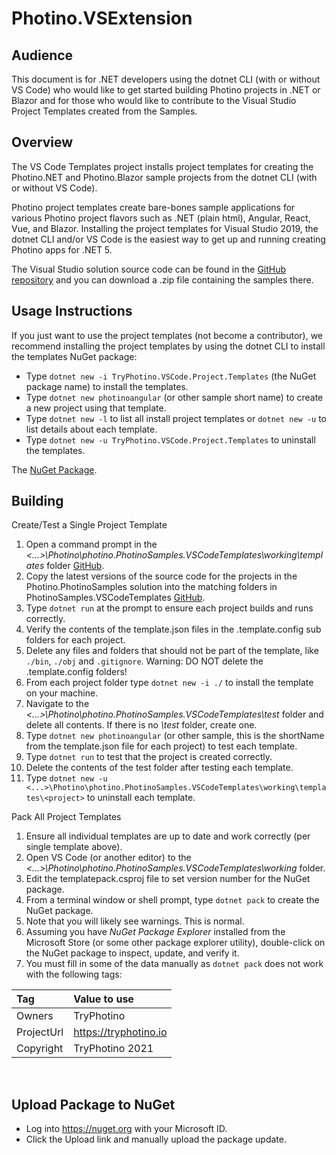 # Photino.VSExtension

## Audience
This document is for .NET developers using the dotnet CLI (with or without VS Code) who would like to get started building Photino projects in .NET or Blazor and for those who would like to contribute to the Visual Studio Project Templates created from the Samples.

## Overview
The VS Code Templates project installs project templates for creating the Photino.NET and Photino.Blazor sample projects from the dotnet CLI (with or without VS Code).

Photino project templates create bare-bones sample applications for various Photino project flavors such as .NET (plain html), Angular, React, Vue, and Blazor. Installing the project templates for Visual Studio 2019, the dotnet CLI and/or VS Code is the easiest way to get up and running creating Photino apps for .NET 5.

The Visual Studio solution source code can be found in the [GitHub repository]( https://github.com/tryphotino/PhotinoSamples.VSCodeTemplates ) and you can download a .zip file containing the samples there.

## Usage Instructions 
If you just want to use the project templates (not become a contributor), we recommend installing the project templates by using the dotnet CLI to install the templates NuGet package:
* Type `dotnet new -i TryPhotino.VSCode.Project.Templates` (the NuGet package name) to install the templates.
* Type `dotnet new photinoangular` (or other sample short name) to create a new project using that template.
* Type `dotnet new -l` to list all install project templates or `dotnet new -u` to list details about each template.
* Type `dotnet new -u TryPhotino.VSCode.Project.Templates` to uninstall the templates.

 The [NuGet Package]( https://www.nuget.org/packages/TryPhotino.VSCode.Project.Templates/ ).

## Building
Create/Test a Single Project Template
1.	Open a command prompt in the *<...>\Photino\photino.PhotinoSamples.VSCodeTemplates\working\templates* folder [GitHub]( https://github.com/tryphotino/PhotinoSamples.VSCodeTemplates ).
2.	Copy the latest versions of the source code for the projects in the Photino.PhotinoSamples solution into the matching folders in PhotinoSamples.VSCodeTemplates [GitHub]( https://github.com/tryphotino/photino.Samples ).
3.	Type `dotnet run` at the prompt to ensure each project builds and runs correctly.
4.	Verify the contents of the template.json files in the .template.config sub folders for each project.
5.	Delete any files and folders that should not be part of the template, like `./bin`, `./obj` and `.gitignore`. Warning: DO NOT delete the .template.config folders!
6.	From each project folder type `dotnet new -i ./` to install the template on your machine.
7.	Navigate to the *<...>\Photino\photino.PhotinoSamples.VSCodeTemplates\test* folder and delete all contents. If there is no *\test* folder, create one.
8.	Type `dotnet new photinoangular` (or other sample, this is the shortName from the template.json file for each project) to test each template.
9.	Type `dotnet run` to test that the project is created correctly.
10.	Delete the contents of the test folder after testing each template.
11.	Type `dotnet new -u <...>\Photino\photino.PhotinoSamples.VSCodeTemplates\working\templates\<project>` to uninstall each template.

Pack All Project Templates

1.	Ensure all individual templates are up to date and work correctly (per single template above).
2.	Open VS Code (or another editor) to the *<...>\Photino\photino.PhotinoSamples.VSCodeTemplates\working* folder.
3.	Edit the templatepack.csproj file to set version number for the NuGet package.
4.	From a terminal window or shell prompt, type `dotnet pack` to create the NuGet package.
5.	Note that you will likely see warnings. This is normal.
6.	Assuming you have *NuGet Package Explorer* installed from the Microsoft Store (or some other package explorer utility), double-click on the NuGet package to inspect, update, and verify it.
7.	You must fill in some of the data manually as `dotnet pack` does not work with the following tags:

| Tag | Value to use |
| :----- | :-------------- |
| Owners | TryPhotino |
| ProjectUrl | https://tryphotino.io |
| Copyright | TryPhotino 2021 |

<br>

## Upload Package to NuGet
* Log into <https://nuget.org> with your Microsoft ID.
* Click the Upload link and manually upload the package update.


